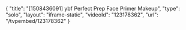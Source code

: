 {
    "title": "[1508436091] ybf Perfect Prep Face Primer Makeup",
    "type": "solo",
    "layout": "iframe-static",
    "videoId": "123178362",
    "url": "\/tvpembed\/123178362"
}